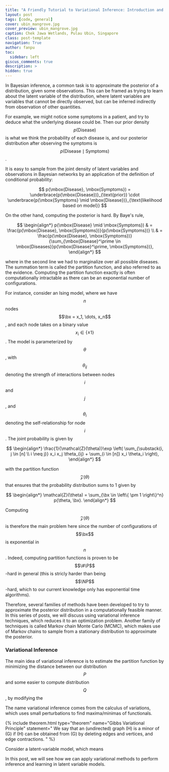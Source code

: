 ```yaml
---
title: "A Friendly Tutorial to Variational Inference: Introduction and "
layout: post
tags: [code, general]
cover: ubin_mangrove.jpg
cover_preview: ubin_mangrove.jpg
caption: Chek Jawa Wetlands, Pulau Ubin, Singapore
class: post-template
navigation: True
author: fanpu
toc:
  sidebar: left
giscus_comments: true
description: >
hidden: true
---
```


In Bayesian inference, a common task is to approximate the posterior of a
distribution, given some observations. This can be framed as trying to learn
about the latent variable of the distribution, where latent variables are
variables that cannot be directly observed, but can be inferred indirectly from
observation of other quantities. 

For example, we might notice some symptoms in a patient, and try to deduce what
the underlying disease could be. Then our prior density $$p(\mbox{Disease})$$
is what we think the probability of each disease is, and our posterior
distribution after observing the symptoms is $$p(\mbox{Disease} \mid
\mbox{Symptoms})$$. 

It is easy to sample from the joint density of latent variables and observations in Bayesian networks
by an application of the definition of conditional probability:

$$ p(\mbox{Disease}, \mbox{Symptoms}) = \underbrace{p(\mbox{Disease})}_{\text{prior}} \cdot \underbrace{p(\mbox{Symptoms} \mid \mbox{Disease})}_{\text{likelihood based on model}} $$

On the other hand, computing the posterior is hard. By Baye's rule,

$$
\begin{align*}
    p(\mbox{Disease} \mid \mbox{Symptoms})
     & = \frac{p(\mbox{Disease}, \mbox{Symptoms})}{p(\mbox{Symptoms})} \\
     & = \frac{p(\mbox{Disease}, \mbox{Symptoms})}{\sum_{\mbox{Disease}^\prime \in \mbox{Diseases}}p(\mbox{Disease}^\prime, \mbox{Symptoms})},
\end{align*}
$$

where in the second line we had to marginalize over all possible diseases. The summation
term is called the partition function, and also referred to as the evidence. Computing
the partition function exactly is often computationally intractable as there can be an
exponential number of configurations. 

For instance, consider an Ising model, where we have $$n$$ nodes $$\bx = x_1, \dots,
x_n$$, and each node takes on a binary value $$x_i \in \left\{ \pm 1
\right\}$$. The model is parameterized by $$\theta$$, with $$\theta_{ij}$$
denoting the strength of interactions between nodes $$i$$ and $$j$$,
and $$\theta_i$$ denoting the self-relationship for node $$i$$. The
joint probability is given by

$$
\begin{align*}
    \frac{1}{\mathcal{Z}(\theta)}\exp \left( \sum_{\substack{i, j \in [n] \\ i \neq j}} x_i x_j \theta_{ij} + \sum_{i \in [n]} x_i \theta_i \right),
\end{align*}
$$

with the partition function $$\mathcal{Z}(\theta)$$ that ensures that the probability
distribution sums to 1 given by 

$$
\begin{align*}
    \mathcal{Z}(\theta) = \sum_{\bx \in \left\{ \pm 1 \right\}^n} p(\theta, \bx).
\end{align*}
$$

Computing $$\mathcal{Z}(\theta)$$ is therefore the main problem here since 
the number of configurations of $$\bx$$ is exponential in $$n$$.
Indeed, computing partition functions is proven to be
$$\#\P$$-hard in general (this is stricly harder than being $$\NP$$-hard, which to our
current knowledge only has exponential time algorithms).

Therefore, several families of methods have been developed to try to approximate
the posterior distribution in a computationally feasible manner. In this series
of posts, we will discuss using variational inference techniques, which reduces
it to an optimization problem. Another family of techniques
is called Markov chain Monte Carlo (MCMC), which makes use of Markov chains to
sample from a stationary distribution to approximate the posterior.

### Variational Inference
The main idea of variational inference is to estimate the partition function
by minimizing the distance between our distribution $$P$$
and some easier to compute distribution $$Q$$, by modifying the 

The name variational inference comes from the calculus of variations, which uses
small perturbations to find maxima/minimas of functionals.

{% include theorem.html 
  type="theorem"
  name="Gibbs Variational Principle"
  statement="
    We say that an (undirected) graph \(H\) is a minor of \(G\) if \(H\) can be
    obtained from \(G\) by deleting edges and vertices, and edge contractions.
  "
%}






Consider a latent-variable model, which means 

In this post, we will see how we can apply variational methods to perform inference
and learning in latent variable models.